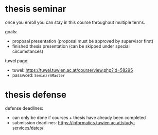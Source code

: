 # thesis seminar

once you enroll you can stay in this course throughout multiple terms.

goals:

- proposal presentation (proposal must be approved by supervisor first)
- finished thesis presentation (can be skipped under special circumstances)

tuwel page:

- tuwel: https://tuwel.tuwien.ac.at/course/view.php?id=58295
- password: `Seminar4Master`

# thesis defense

defense deadlines:

- can only be done if courses + thesis have already been completed
- submission deadlines: https://informatics.tuwien.ac.at/study-services/dates/

